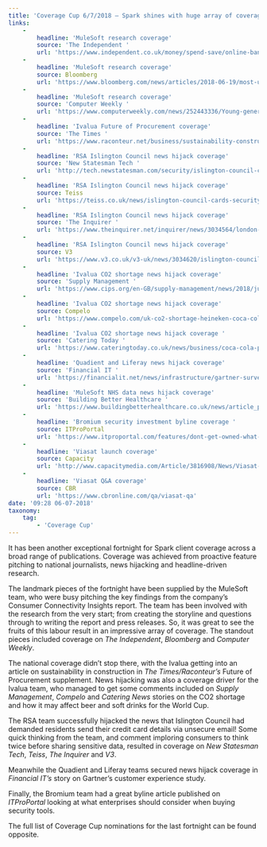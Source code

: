 ```yaml
---
title: 'Coverage Cup 6/7/2018 – Spark shines with huge array of coverage'
links:
    -
        headline: 'MuleSoft research coverage'
        source: 'The Independent '
        url: 'https://www.independent.co.uk/money/spend-save/online-banking-facebook-google-personal-finance-social-media-a8409686.html'
    -
        headline: 'MuleSoft research coverage'
        source: Bloomberg
        url: 'https://www.bloomberg.com/news/articles/2018-06-19/most-under-35s-ok-with-insurers-digital-spying-if-it-cuts-prices'
    -
        headline: 'MuleSoft research coverage'
        source: 'Computer Weekly '
        url: 'https://www.computerweekly.com/news/252443336/Young-generation-tempted-by-Amazon-bank-like-services'
    -
        headline: 'Ivalua Future of Procurement coverage'
        source: 'The Times '
        url: 'https://www.raconteur.net/business/sustainability-construction-value'
    -
        headline: 'RSA Islington Council news hijack coverage'
        source: 'New Statesman Tech '
        url: 'http://tech.newstatesman.com/security/islington-council-criticised-asking-residents-share-card-details-email'
    -
        headline: 'RSA Islington Council news hijack coverage'
        source: Teiss
        url: 'https://teiss.co.uk/news/islington-council-cards-security/'
    -
        headline: 'RSA Islington Council news hijack coverage'
        source: 'The Inquirer '
        url: 'https://www.theinquirer.net/inquirer/news/3034564/london-council-asks-residents-to-send-full-card-details-over-email'
    -
        headline: 'RSA Islington Council news hijack coverage'
        source: V3
        url: 'https://www.v3.co.uk/v3-uk/news/3034620/islington-council-faces-investigation-over-email-demand-for-full-credit-card-details-from-residents'
    -
        headline: 'Ivalua CO2 shortage news hijack coverage'
        source: 'Supply Management '
        url: 'https://www.cips.org/en-GB/supply-management/news/2018/june/work-with-suppliers-to-tackle-co2-shortage/'
    -
        headline: 'Ivalua CO2 shortage news hijack coverage'
        source: Compelo
        url: 'https://www.compelo.com/uk-co2-shortage-heineken-coca-cola/'
    -
        headline: 'Ivalua CO2 shortage news hijack coverage '
        source: 'Catering Today '
        url: 'https://www.cateringtoday.co.uk/news/business/coca-cola-pauses-production-due-to-co2-shortage/'
    -
        headline: 'Quadient and Liferay news hijack coverage'
        source: 'Financial IT '
        url: 'https://financialit.net/news/infrastructure/gartner-survey-finds-employee-engagement-top-concern-affecting-custome'
    -
        headline: 'MuleSoft NHS data news hijack coverage'
        source: 'Building Better Healthcare '
        url: 'https://www.buildingbetterhealthcare.co.uk/news/article_page/Private_healthcare_data_to_be_captured_by_NHS_systems/144438'
    -
        headline: 'Bromium security investment byline coverage '
        source: ITProPortal
        url: 'https://www.itproportal.com/features/dont-get-owned-what-to-consider-when-investing-in-security-tools/'
    -
        headline: 'Viasat launch coverage'
        source: Capacity
        url: 'http://www.capacitymedia.com/Article/3816908/News/Viasat-launches-US-fastest-satcomms-service-for-businesses'
    -
        headline: 'Viasat Q&A coverage'
        source: CBR
        url: 'https://www.cbronline.com/qa/viasat-qa'
date: '09:28 06-07-2018'
taxonomy:
    tag:
        - 'Coverage Cup'
---
```


It has been another exceptional fortnight for Spark client coverage across a broad range of publications. Coverage was achieved from proactive feature pitching to national journalists, news hijacking and headline-driven research.

The landmark pieces of the fortnight have been supplied by the MuleSoft team, who were busy pitching the key findings from the company’s Consumer Connectivity Insights report. The team has been involved with the research from the very start; from creating the storyline and questions through to writing the report and press releases. So, it was great to see the fruits of this labour result in an impressive array of coverage. The standout pieces included coverage on _The Independent_, _Bloomberg_ and _Computer Weekly_.

The national coverage didn’t stop there, with the Ivalua getting into an article on sustainability in construction in _The Times/Raconteur’s_ Future of Procurement supplement. News hijacking was also a coverage driver for the Ivalua team, who managed to get some comments included on _Supply Management_, _Compelo_ and _Catering News_ stories on the CO2 shortage and how it may affect beer and soft drinks for the World Cup.

The RSA team successfully hijacked the news that Islington Council had demanded residents send their credit card details via unsecure email! Some quick thinking from the team, and comment imploring consumers to think twice before sharing sensitive data, resulted in coverage on _New Statesman Tech_, _Teiss_, _The Inquirer_ and _V3_.

Meanwhile the Quadient and Liferay teams secured news hijack coverage in _Financial IT’s_ story on Gartner’s customer experience study. 

Finally, the Bromium team had a great byline article published on _ITProPortal_ looking at what enterprises should consider when buying security tools.

The full list of Coverage Cup nominations for the last fortnight can be found opposite. 
